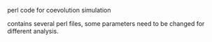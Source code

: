 
perl code for coevolution simulation

contains several perl files, some parameters need to be changed for different analysis.
